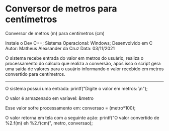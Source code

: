 # Conversor de metros para centímetros
Conversor de metros (m) para centímetros (cm)

Instale o Dev C++;
Sistema Operacional: Windows;
Desenvolvido em C
Autor: Matheus Alexsander da Cruz
Data: 03/11/2021

O sistema recebe entrada do valor em metros do usuário, realiza o processamento do cálculo que realiza a conversão,
após isso o script gera uma saída de valores para o usuário informando o valor recebido em metros convertido para centímetros.

-----------------------------------------------------------------------------------------------------------------------------------
O sistema possui uma entrada:
printf("Digite o valor em metros: \n");

O valor é armazenado em varíavel: &metro

Esse valor sofre processamento em:
conversao = (metro*100);

O valor retorna em tela com a seguinte ação:
printf("O valor convertido de %2.f(m) eh %2.f(cm)", metro, conversao);
